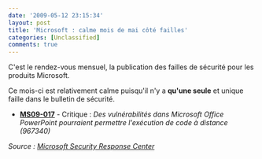 ```yaml
---
date: '2009-05-12 23:15:34'
layout: post
title: 'Microsoft : calme mois de mai côté failles'
categories: [Unclassified]
comments: true
---
```


C'est le rendez-vous mensuel, la publication des failles de sécurité pour les produits Microsoft.

Ce mois-ci est relativement calme puisqu'il n'y a **qu'une seule** et unique faille dans le bulletin de sécurité.
	
  * [**MS09-017**](http://www.microsoft.com/technet/security/bulletin/ms09-017.mspx) - Critique : _Des vulnérabilités dans Microsoft Office PowerPoint pourraient permettre l'exécution de code à distance (967340)_

_Source : [Microsoft Security Response Center](http://www.microsoft.com/technet/security/bulletin/ms09-may.mspx)_
